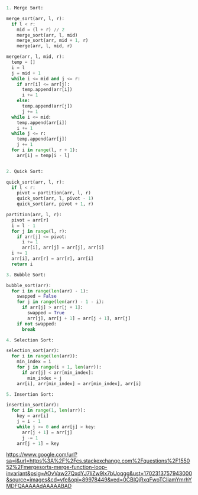 ```py
1. Merge Sort:

merge_sort(arr, l, r):
  if l < r:
    mid = (l + r) // 2
    merge_sort(arr, l, mid)
    merge_sort(arr, mid + 1, r)
    merge(arr, l, mid, r)

merge(arr, l, mid, r):
  temp = []
  i = l
  j = mid + 1
  while i <= mid and j <= r:
    if arr[i] <= arr[j]:
      temp.append(arr[i])
      i += 1
    else:
      temp.append(arr[j])
      j += 1
  while i <= mid:
    temp.append(arr[i])
    i += 1
  while j <= r:
    temp.append(arr[j])
    j += 1
  for i in range(l, r + 1):
    arr[i] = temp[i - l]


2. Quick Sort:

quick_sort(arr, l, r):
  if l < r:
    pivot = partition(arr, l, r)
    quick_sort(arr, l, pivot - 1)
    quick_sort(arr, pivot + 1, r)

partition(arr, l, r):
  pivot = arr[r]
  i = l - 1
  for j in range(l, r):
    if arr[j] <= pivot:
      i += 1
      arr[i], arr[j] = arr[j], arr[i]
  i += 1
  arr[i], arr[r] = arr[r], arr[i]
  return i

3. Bubble Sort:

bubble_sort(arr):
  for i in range(len(arr) - 1):
    swapped = False
    for j in range(len(arr) - 1 - i):
      if arr[j] > arr[j + 1]:
        swapped = True
        arr[j], arr[j + 1] = arr[j + 1], arr[j]
    if not swapped:
      break

4. Selection Sort:

selection_sort(arr):
  for i in range(len(arr)):
    min_index = i
    for j in range(i + 1, len(arr)):
      if arr[j] < arr[min_index]:
        min_index = j
    arr[i], arr[min_index] = arr[min_index], arr[i]

5. Insertion Sort:

insertion_sort(arr):
  for i in range(1, len(arr)):
    key = arr[i]
    j = i - 1
    while j >= 0 and arr[j] > key:
      arr[j + 1] = arr[j]
      j -= 1
    arr[j + 1] = key
```

https://www.google.com/url?sa=i&url=https%3A%2F%2Fcs.stackexchange.com%2Fquestions%2F155052%2Fmergesorts-merge-function-loop-invariant&psig=AOvVaw27QxdYJ7liZw9lx7bUoqgg&ust=1702313757943000&source=images&cd=vfe&opi=89978449&ved=0CBIQjRxqFwoTCIiamYmrhYMDFQAAAAAdAAAAABAD